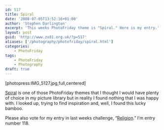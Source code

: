 ```yaml
---
id: 517
title: Spiral
date: '2008-07-05T13:52:16+01:00'
author: 'Stephen Darlington'
excerpt: 'This weeks PhotoFriday theme is "Spiral." Here is my entry.'
layout: post
guid: 'http://www.zx81.org.uk/?p=517'
aliases: ['/photography/photofriday/spiral.html']
categories:
    - PhotoFriday
tags:
    - PhotoFriday
    - Photography
draft: true
---
```


\[photopress:IMG\_5127.jpg,full,centered\]

[Spiral](http://www.photofriday.com/archives/challenge/000787.php) is one of those PhotoFriday themes that I thought I would have plenty of choice in my picture library but in reality I found nothing that I was happy with. I looked up, trying to find inspiration and, well, I found this lucky bamboo.

Please also vote for my entry in last weeks challenge, “[Religion](http://www.photofriday.com/linkviewer.php?id=785).” I’m entry number 118.